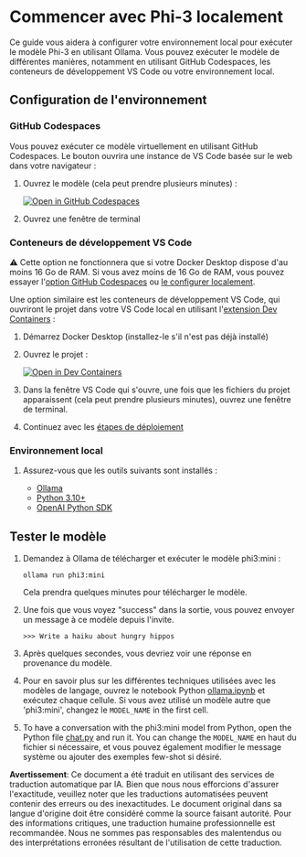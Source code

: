 # Commencer avec Phi-3 localement

Ce guide vous aidera à configurer votre environnement local pour exécuter le modèle Phi-3 en utilisant Ollama. Vous pouvez exécuter le modèle de différentes manières, notamment en utilisant GitHub Codespaces, les conteneurs de développement VS Code ou votre environnement local.

## Configuration de l'environnement

### GitHub Codespaces

Vous pouvez exécuter ce modèle virtuellement en utilisant GitHub Codespaces. Le bouton ouvrira une instance de VS Code basée sur le web dans votre navigateur :

1. Ouvrez le modèle (cela peut prendre plusieurs minutes) :

    [![Open in GitHub Codespaces](https://github.com/codespaces/badge.svg)](https://codespaces.new/microsoft/phi-3cookbook)

2. Ouvrez une fenêtre de terminal

### Conteneurs de développement VS Code

⚠️ Cette option ne fonctionnera que si votre Docker Desktop dispose d'au moins 16 Go de RAM. Si vous avez moins de 16 Go de RAM, vous pouvez essayer l'[option GitHub Codespaces](../../../../md/01.Introduce) ou [le configurer localement](../../../../md/01.Introduce).

Une option similaire est les conteneurs de développement VS Code, qui ouvriront le projet dans votre VS Code local en utilisant l'[extension Dev Containers](https://marketplace.visualstudio.com/items?itemName=ms-vscode-remote.remote-containers) :

1. Démarrez Docker Desktop (installez-le s'il n'est pas déjà installé)
2. Ouvrez le projet :

    [![Open in Dev Containers](https://img.shields.io/static/v1?style=for-the-badge&label=Dev%20Containers&message=Open&color=blue&logo=visualstudiocode)](https://vscode.dev/redirect?url=vscode://ms-vscode-remote.remote-containers/cloneInVolume?url=https://github.com/microsoft/phi-3cookbook)

3. Dans la fenêtre VS Code qui s'ouvre, une fois que les fichiers du projet apparaissent (cela peut prendre plusieurs minutes), ouvrez une fenêtre de terminal.
4. Continuez avec les [étapes de déploiement](../../../../md/01.Introduce)

### Environnement local

1. Assurez-vous que les outils suivants sont installés :

    * [Ollama](https://ollama.com/)
    * [Python 3.10+](https://www.python.org/downloads/)
    * [OpenAI Python SDK](https://pypi.org/project/openai/)

## Tester le modèle

1. Demandez à Ollama de télécharger et exécuter le modèle phi3:mini :

    ```shell
    ollama run phi3:mini
    ```

    Cela prendra quelques minutes pour télécharger le modèle.

2. Une fois que vous voyez "success" dans la sortie, vous pouvez envoyer un message à ce modèle depuis l'invite.

    ```shell
    >>> Write a haiku about hungry hippos
    ```

3. Après quelques secondes, vous devriez voir une réponse en provenance du modèle.

4. Pour en savoir plus sur les différentes techniques utilisées avec les modèles de langage, ouvrez le notebook Python [ollama.ipynb](../../../../code/01.Introduce/ollama.ipynb) et exécutez chaque cellule. Si vous avez utilisé un modèle autre que 'phi3:mini', changez le `MODEL_NAME` in the first cell.

5. To have a conversation with the phi3:mini model from Python, open the Python file [chat.py](../../../../code/01.Introduce/chat.py) and run it. You can change the `MODEL_NAME` en haut du fichier si nécessaire, et vous pouvez également modifier le message système ou ajouter des exemples few-shot si désiré.

**Avertissement**:
Ce document a été traduit en utilisant des services de traduction automatique par IA. Bien que nous nous efforcions d'assurer l'exactitude, veuillez noter que les traductions automatisées peuvent contenir des erreurs ou des inexactitudes. Le document original dans sa langue d'origine doit être considéré comme la source faisant autorité. Pour des informations critiques, une traduction humaine professionnelle est recommandée. Nous ne sommes pas responsables des malentendus ou des interprétations erronées résultant de l'utilisation de cette traduction.